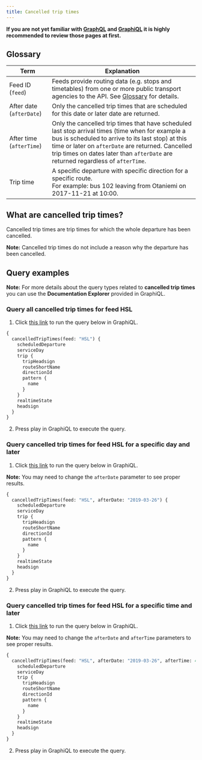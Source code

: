 ```yaml
---
title: Cancelled trip times
---
```


**If you are not yet familiar with [GraphQL](../0-graphql) and [GraphiQL](../1-graphiql) it is highly recommended to review those pages at first.**

## Glossary

| Term                   | Explanation                     |
|------------------------|---------------------------------|
| Feed ID (`feed`)         | Feeds provide routing data (e.g. stops and timetables) from one or more public transport agencies to the API. See [Glossary](../0-graphql) for details. |
| After date	(`afterDate`)| Only the cancelled trip times that are scheduled for this date or later date are returned. |
| After time	(`afterTime`)| Only the cancelled trip times that have scheduled last stop arrival times (time when for example a bus is scheduled to arrive to its last stop) at this time or later on `afterDate` are returned. Cancelled trip times on dates later than `afterDate` are returned regardless of `afterTime`. |
| Trip time              | A specific departure with specific direction for a specific route.<br/>For example: bus 102 leaving from Otaniemi on 2017-11-21 at 10:00. |

## What are cancelled trip times?

Cancelled trip times are trip times for which the whole departure has been cancelled.

**Note:** Cancelled trip times do not include a reason why the departure has been cancelled.

## Query examples

**Note:** For more details about the query types related to **cancelled trip times** you can use the **Documentation Explorer** provided in GraphiQL.

### Query all cancelled trip times for feed HSL

1. Click [this link](https://api.digitransit.fi/graphiql/hsl?query=%7B%0A%20%20cancelledTripTimes(feed%3A%20%22HSL%22)%20%7B%0A%20%20%20%20scheduledDeparture%0A%20%20%20%20serviceDay%0A%20%20%20%20trip%20%7B%0A%20%20%20%20%20%20tripHeadsign%0A%20%20%20%20%20%20routeShortName%0A%20%20%20%20%20%20directionId%0A%20%20%20%20%20%20pattern%20%7B%0A%20%20%20%20%20%20%20%20name%0A%20%20%20%20%20%20%7D%0A%20%20%20%20%7D%0A%20%20%20%20realtimeState%0A%20%20%20%20headsign%0A%20%20%7D%0A%7D) to run the query below in GraphiQL.

```graphql
{
  cancelledTripTimes(feed: "HSL") {
    scheduledDeparture
    serviceDay
    trip {
      tripHeadsign
      routeShortName
      directionId
      pattern {
        name
      }
    }
    realtimeState
    headsign
  }
}
```

2. Press play in GraphiQL to execute the query.

### Query cancelled trip times for feed HSL for a specific day and later

1. Click [this link](https://api.digitransit.fi/graphiql/hsl?query=%7B%0A%20%20cancelledTripTimes(feed%3A%20%22HSL%22%2C%20afterDate%3A%20%222019-03-26%22)%20%7B%0A%20%20%20%20scheduledDeparture%0A%20%20%20%20serviceDay%0A%20%20%20%20trip%20%7B%0A%20%20%20%20%20%20tripHeadsign%0A%20%20%20%20%20%20routeShortName%0A%20%20%20%20%20%20directionId%0A%20%20%20%20%20%20pattern%20%7B%0A%20%20%20%20%20%20%20%20name%0A%20%20%20%20%20%20%7D%0A%20%20%20%20%7D%0A%20%20%20%20realtimeState%0A%20%20%20%20headsign%0A%20%20%7D%0A%7D) to run the query below in GraphiQL.

**Note:** You may need to change the `afterDate` parameter to see proper results.

```graphql
{
  cancelledTripTimes(feed: "HSL", afterDate: "2019-03-26") {
    scheduledDeparture
    serviceDay
    trip {
      tripHeadsign
      routeShortName
      directionId
      pattern {
        name
      }
    }
    realtimeState
    headsign
  }
}
```

2. Press play in GraphiQL to execute the query.

### Query cancelled trip times for feed HSL for a specific time and later

1. Click [this link](https://api.digitransit.fi/graphiql/hsl?query=%7B%0A%20%20cancelledTripTimes(feed%3A%20%22HSL%22%2C%20afterDate%3A%20%222019-03-26%22%2C%20afterTime%3A%2046561)%20%7B%0A%20%20%20%20scheduledDeparture%0A%20%20%20%20serviceDay%0A%20%20%20%20trip%20%7B%0A%20%20%20%20%20%20tripHeadsign%0A%20%20%20%20%20%20routeShortName%0A%20%20%20%20%20%20directionId%0A%20%20%20%20%20%20pattern%20%7B%0A%20%20%20%20%20%20%20%20name%0A%20%20%20%20%20%20%7D%0A%20%20%20%20%7D%0A%20%20%20%20realtimeState%0A%20%20%20%20headsign%0A%20%20%7D%0A%7D) to run the query below in GraphiQL.

**Note:** You may need to change the `afterDate` and `afterTime` parameters to see proper results.

```graphql
{
  cancelledTripTimes(feed: "HSL", afterDate: "2019-03-26", afterTime: 46561) {
    scheduledDeparture
    serviceDay
    trip {
      tripHeadsign
      routeShortName
      directionId
      pattern {
        name
      }
    }
    realtimeState
    headsign
  }
}
```

2. Press play in GraphiQL to execute the query.
